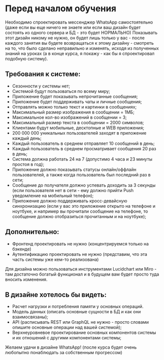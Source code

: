 # Перед началом обучения

Необходимо спроектировать мессенджер WhatsApp самостоятельно (даже если вы еще ничего не знаете или если ваш дизайн будет состоять из одного сервера и БД - это будет НОРМАЛЬНО)
Показывать этот дизайн никому не нужно, он будет лишь только у вас - после каждого занятия вы будете возвращаться к этому дизайну - смотреть на то, что было сделано неправильно и изменять, исходя из полученных знаний на уроках (а в конце курса, я покажу - как бы я спроектировал подобную систему).

## Требования к системе:

- Сезонности у системы нет;
- Системой будут пользоваться по всему миру;
- Приложение будет показывать непрочитанные сообщения;
- Приложение будет поддерживать чаты и личные сообщения;
- Отправлять можно только текст и картинки в сообщениях;
- Максимальный размер изображения в сообщении = 1МБ;
- Максимальное кол-во изображений в сообщении = 3;
- Максимальный размер текста в сообщении = 2000 символов;
- Клиентами будут мобильные, десктопные и WEB приложения;
- 200 000 000 уникальных пользователей заходят в приложение каждый день;
- Каждый пользователь в среднем отправляет 10 сообщений в день;
- Каждый пользователь в среднем просматривает сообщения 20 раз в день;
- Система должна работать 24 на 7 (допустимо 4 часа и 23 минуты простоя в год);
- Приложение должно показывать статусы онлайн/оффлайн пользователей, а также когда пользователь был последний раз в сети;
- Сообщение до получателя должно успевать доходить за 3 секунды (если пользователя нет в сети - ему должно прийти Push уведомление на мобильный телефон);
- Приложение должно поддерживать кросс-девайсную синхронизацию (если у вас это приложение открыто на телефоне и ноутбуке, и например вы прочитали сообщение на телефоне, то сообщение должно отобразиться прочитанным и на ноутбуке);

## Дополнительно:

- Фронтенд проектировать не нужно (концентрируемся только на бэкенде)
- Аутентификацию проектировать не нужно (представим, что эта часть системы уже кем-то реализована)

Для дизайна можно пользоваться инструментами Lucidchart или Miro - там достаточно богатый функционал и в будущем вам будет просто туда вносить изменения.

## В дизайне хотелось бы видеть:
- Расчет нагрузки и потребления памяти у основных операций.
- Модель данных (описать основные сущности в БД и как они взаимосвязаны);
- API (расписывать REST или GraphQL не нужно - просто словами опишите основные операции над вашей системой);
- Верхнеуровневое проектирование основных компонентов системы и их отношений с другими компонентами системы;

Желаем удачи в дизайне WhatsApp! (после курса будет очень любопытно понаблюдать за собственным прогрессом)
